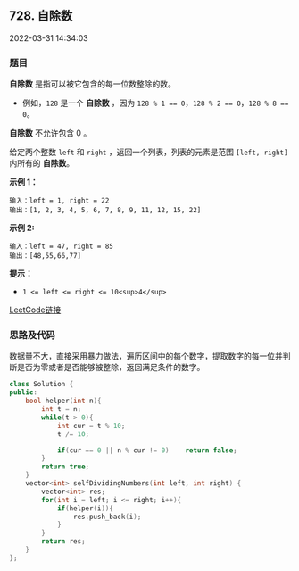 ## 728. 自除数

2022-03-31 14:34:03

### 题目

**自除数** 是指可以被它包含的每一位数整除的数。


- 例如，``128`` 是一个 **自除数** ，因为 ``128 % 1 == 0``，``128 % 2 == 0``，``128 % 8 == 0``。


**自除数** 不允许包含 0 。

给定两个整数 ``left`` 和 ``right`` ，返回一个列表，列表的元素是范围 ``[left, right]`` 内所有的 **自除数**。



**示例 1：**

```
输入：left = 1, right = 22
输出：[1, 2, 3, 4, 5, 6, 7, 8, 9, 11, 12, 15, 22]
```

**示例 2:**

```
输入：left = 47, right = 85
输出：[48,55,66,77]
```



**提示：**


- ``1 <= left <= right <= 10<sup>4</sup>``



[LeetCode链接](https://leetcode-cn.com/problems/self-dividing-numbers/)

### 思路及代码

数据量不大，直接采用暴力做法，遍历区间中的每个数字，提取数字的每一位并判断是否为零或者是否能够被整除，返回满足条件的数字。

```cpp
class Solution {
public:
    bool helper(int n){
        int t = n;
        while(t > 0){
            int cur = t % 10;
            t /= 10;

            if(cur == 0 || n % cur != 0)    return false;
        }
        return true;
    }
    vector<int> selfDividingNumbers(int left, int right) {
        vector<int> res;
        for(int i = left; i <= right; i++){
            if(helper(i)){
                res.push_back(i);
            }
        }
        return res;
    }
};
```